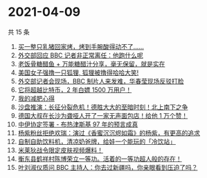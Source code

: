 # 2021-04-09

共 15 条

<!-- BEGIN -->
<!-- 最后更新时间 Fri Apr 09 2021 23:02:52 GMT+0800 (China Standard Time) -->

1. [买一整只乳猪回家烤，烤到手腕酸得动不了……](https://www.zhihu.com/zvideo/1360916447506702336)
2. [外交部回应 BBC 记者非正常离任：他跑什么呢](https://www.zhihu.com/zvideo/1360702099882409984)
3. [老饭骨糖醋鱼 +
   万能糖醋汁分享，毫无保留，就是实在](https://www.zhihu.com/zvideo/1360648280272162818)
4. [美国女子强撸一只狐狸, 狐狸被撸得哈哈大笑!](https://www.zhihu.com/zvideo/1359825254311931904)
5. [外交部记者会现场，BBC
   制片人来发难，华春莹现场反驳打脸](https://www.zhihu.com/zvideo/1360964384177623042)
6. [它将超越比特币，2 年白嫖 1500 万用户！](https://www.zhihu.com/zvideo/1360902623068131328)
7. [我的减肥心得](https://www.zhihu.com/zvideo/1360900933279346688)
8. [沙盘推演：长征分裂危机！德胜大大的至暗时刻！北上南下之争](https://www.zhihu.com/zvideo/1360915311202476032)
9. [德国大叔在长沙为聋哑人开了一家无声面包店！给他 1
   万个赞！](https://www.zhihu.com/zvideo/1360704485145411584)
10. [中伊协定签署 - 布热津斯基 97 年的预言成真](https://www.zhihu.com/zvideo/1360906395223638016)
11. [杨紫粉丝拒绝欢瑞：演过《香蜜沉沉烬如霜》的杨紫，有更高的追求](https://www.zhihu.com/zvideo/1360670763129815040)
12. [自制自助饮料机，清凉奶爸牌，给娃一个能玩的「冷饮站」](https://www.zhihu.com/zvideo/1360627701703847936)
13. [米莱狄战令限定皮肤视频爆料！](https://www.zhihu.com/zvideo/1360697360184569856)
14. [衡东县鹤祥村陈博荣立一等功。活着的一等功超人般的存在！](https://www.zhihu.com/zvideo/1360498323309367296)
15. [叶刘淑仪质问 BBC
    主持人：你去过新疆吗，你亲眼看到压迫了吗？](https://www.zhihu.com/zvideo/1360887673188614145)

<!-- END -->
